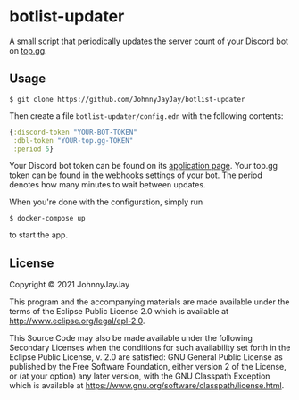 # botlist-updater

A small script that periodically updates the server count of your Discord bot on [top.gg](https://top.gg).

## Usage

```
$ git clone https://github.com/JohnnyJayJay/botlist-updater
```

Then create a file `botlist-updater/config.edn` with the following contents:

```clojure
{:discord-token "YOUR-BOT-TOKEN"
 :dbl-token "YOUR-top.gg-TOKEN"
 :period 5} 
```

Your Discord bot token can be found on its [application page](https://discord.com/developers/applications). Your top.gg token can be found in the webhooks settings of your bot. The period denotes how many minutes to wait between updates.

When you're done with the configuration, simply run 

```
$ docker-compose up
```

to start the app.

## License

Copyright © 2021 JohnnyJayJay

This program and the accompanying materials are made available under the
terms of the Eclipse Public License 2.0 which is available at
http://www.eclipse.org/legal/epl-2.0.

This Source Code may also be made available under the following Secondary
Licenses when the conditions for such availability set forth in the Eclipse
Public License, v. 2.0 are satisfied: GNU General Public License as published by
the Free Software Foundation, either version 2 of the License, or (at your
option) any later version, with the GNU Classpath Exception which is available
at https://www.gnu.org/software/classpath/license.html.
